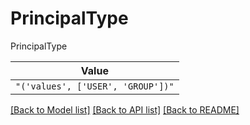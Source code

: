 # PrincipalType

PrincipalType

| **Value** |
| --------- |
| `"('values', ['USER', 'GROUP'])"` |


[[Back to Model list]](../../README.md#models-v2-link) [[Back to API list]](../../README.md#documentation-for-api-endpoints) [[Back to README]](../../README.md)
